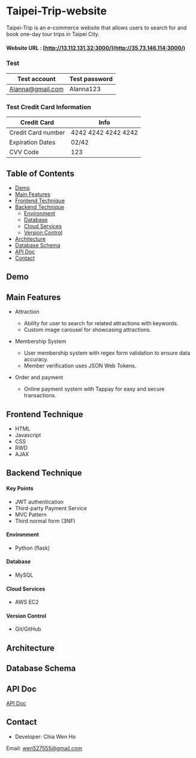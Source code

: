 # Taipei-Trip-website

Taipei-Trip is an e-commerce website that allows users to search for and book one-day tour trips in Taipei City.

#### Website URL : [http://13.112.131.32:3000/](http://35.73.146.114:3000/)

### Test

Test account  | Test password
------------- | -------------
Alanna@gmail.com  | Alanna123



### Test Credit Card Information

Credit Card  | Info
------------- | -------------
Credit Card number  | 4242 4242 4242 4242
Expiration Dates  | 02/42
CVV Code  | 123


## Table of Contents

- [Demo](#demo)
- [Main Features](#main-features)
- [Frontend Technique](#frontend-technique)
- [Backend Technique]((#backend-technique))
  - [Environment](#environment)
  - [Database](#database)
  - [Cloud Services](#cloud-services)
  - [Version Control](#version-control)
- [Architecture](#architecture)
- [Database Schema](#database-schema)
- [API Doc](#api-doc)
- [Contact](#contact)

## Demo
## Main Features

+ Attraction
  + Ability for user to search for related attractions with keywords.
  + Custom image carousel for showcasing attractions.

+ Membership System
  + User membership system with regex form validation to ensure data accuracy.
  + Member verification uses JSON Web Tokens.

+ Order and payment
  + Online payment system with Tappay for easy and secure transactions.

## Frontend Technique

- HTML
- Javascript
- CSS
- RWD
- AJAX

## Backend Technique
#### Key Points
- JWT authentication
- Third-party Payment Service
- MVC Pattern
- Third normal form (3NF)

#### Environment
- Python (flask)
#### Database
- MySQL
#### Cloud Services
- AWS EC2
#### Version Control
- Git/GitHub

## Architecture
## Database Schema

## API Doc
[API Doc](https://app.swaggerhub.com/apis-docs/padax/taipei-day-trip/1.1.0)

## Contact
- Developer: Chia Wen Ho

Email: wen527555@gmail.com
